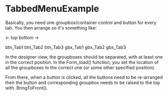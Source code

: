 # TabbedMenuExample
Basically, you need one groupbox/container control and button for every tab. You then arrange so it's something like:

<- top                                       bottom ->

btn_Tab1  btn_Tab2  btn_Tab3  gbx_Tab1  gbx_Tab2  gbx_Tab3

In the designer view, the groupboxes should be separated, with at least one in the correct position. In the Form_load() function, you set the location of all the groupboxes to the correct one (or some other specified position).

From there, when a button is clicked, all the buttons need to be re-arranged then the button and corresponding groupbox needs to be raised to the top with .BringToFront().
